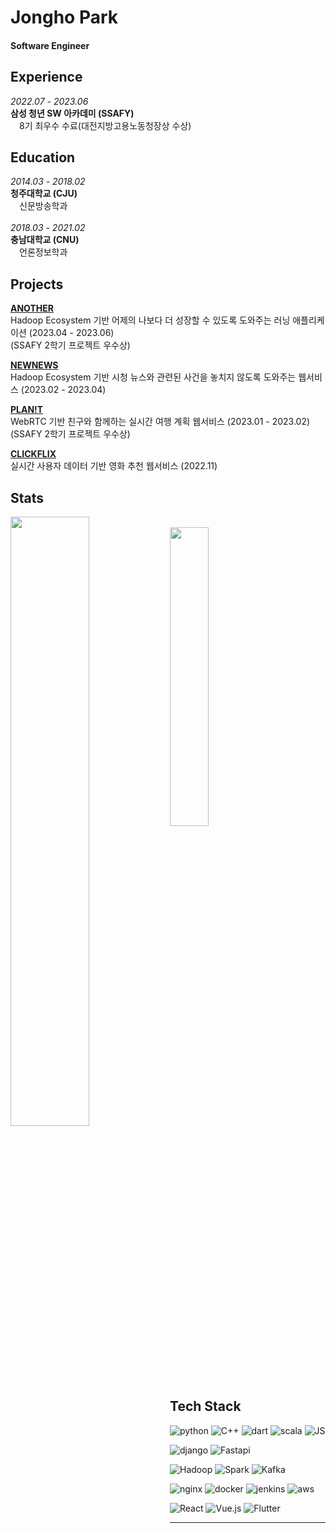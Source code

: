 # Jongho Park
#### Software Engineer

## Experience
*2022.07 - 2023.06*
<br>
**삼성 청년 SW 아카데미 (SSAFY)**
<br>
　8기 최우수 수료(대전지방고용노동청장상 수상)

## Education
*2014.03 - 2018.02*
<br>
**청주대학교 (CJU)**
<br>
　신문방송학과
<br>
<br>
*2018.03 - 2021.02*
<br>
**충남대학교 (CNU)**
<br>
　언론정보학과

## Projects

[**ANOTHER**](https://github.com/jonghopark1014/Another)  
Hadoop Ecosystem 기반 어제의 나보다 더 성장할 수 있도록 도와주는 러닝 애플리케이션 (2023.04 - 2023.06)   
(SSAFY 2학기 프로젝트 우수상)

[**NEWNEWS**](https://github.com/jonghopark1014/Newnews)  
 Hadoop Ecosystem 기반 시청 뉴스와 관련된 사건을 놓치지 않도록 도와주는 웹서비스 (2023.02 - 2023.04)   

[**PLAN!T**](https://github.com/jonghopark1014/Planit)  
WebRTC 기반 친구와 함께하는 실시간 여행 계획 웹서비스 (2023.01 - 2023.02)   
(SSAFY 2학기 프로젝트 우수상)

[**CLICKFLIX**](https://github.com/jonghopark1014/Clickflix)  
실시간 사용자 데이터 기반 영화 추천 웹서비스 (2022.11)   



## Stats

<img align='left' width='50%' src="https://github-readme-stats.vercel.app/api?username=jonghopark1014&show_icons=true&theme=swift">
<br>
<img align='center' width='35%' src="http://mazassumnida.wtf/api/v2/generate_badge?boj=qkrqkrgh">



<br>

## Tech Stack
![python](https://img.shields.io/badge/Python-3776AB?style=for-the-badge&logo=python&logoColor=white)
![C++](https://img.shields.io/badge/cpp-00599C?style=for-the-badge&logo=cplusplus&logoColor=white)
![dart](https://img.shields.io/badge/dart-0175C2?style=for-the-badge&logo=dart&logoColor=white)
![scala](https://img.shields.io/badge/Scala-DC322F?style=for-the-badge&logo=scala&logoColor=white)
![JS](https://img.shields.io/badge/JavaScript-F7DF1E?style=for-the-badge&logo=JavaScript&logoColor=white)

![django](https://img.shields.io/badge/django-092E20?style=for-the-badge&logo=django&logoColor=white)
![Fastapi](https://img.shields.io/badge/FastAPI-009688?style=for-the-badge&logo=fastapi&logoColor=white)

![Hadoop](https://img.shields.io/badge/Hadoop-66CCFF?style=for-the-badge&logo=apachehadoop&logoColor=white)
![Spark](https://img.shields.io/badge/Spark-E25A1C?style=for-the-badge&logo=apachespark&logoColor=white)
![Kafka](https://img.shields.io/badge/Kafka-231F20?style=for-the-badge&logo=apachekafka&logoColor=white)

![nginx](https://img.shields.io/badge/nginx-009639?style=for-the-badge&logo=nginx&logoColor=white)
![docker](https://img.shields.io/badge/docker-2496ED?style=for-the-badge&logo=docker&logoColor=white)
![jenkins](https://img.shields.io/badge/jenkins-D24939?style=for-the-badge&logo=jenkins&logoColor=white)
![aws](https://img.shields.io/badge/amazonaws-232F3E?style=for-the-badge&logo=amazonaws&logoColor=white)

![React](https://img.shields.io/badge/react-61DAFB?style=for-the-badge&logo=react&logoColor=white)
![Vue.js](https://img.shields.io/badge/Vue.js-4FC08D?style=for-the-badge&logo=Vue.js&logoColor=white)
![Flutter](https://img.shields.io/badge/Flutter-02569B?style=for-the-badge&logo=flutter&logoColor=white)

***

